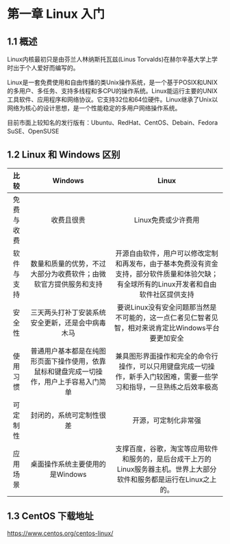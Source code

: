 # 第一章 Linux 入门

## 1.1 概述

Linux内核最初只是由芬兰人林纳斯托瓦兹(Linus Torvalds)在赫尔辛基大学上学时出于个人爱好而编写的。

Linux是一套免费使用和自由传播的类Unix操作系统，是一个基于POSIX和UNIX的多用户、多任务、支持多线程和多CPU的操作系统。Linux能运行主要的UNIX工具软件、应用程序和网络协议。它支持32位和64位硬件。Linux继承了Unix以网络为核心的设计思想，是一个性能稳定的多用户网络操作系统。

目前市面上较知名的发行版有：Ubuntu、RedHat、CentOS、Debain、Fedora SuSE、OpenSUSE

## 1.2 Linux 和 Windows 区别

|  比较   |                   Windows                    |                                 Linux                                  |
|:-----:|:--------------------------------------------:|:----------------------------------------------------------------------:|
| 免费与收费 |                    收费且很贵                     |                              Linux免费或少许费用                              |
| 软件与支持 |       数量和质量的优势，不过大部分为收费软件；由微软官方提供服务和支持       | 开源自由软件，用户可以修改定制和再发布，由于基本免费没有资金支持，部分软件质量和体验欠缺；有全球所有的Linux开发者和自由软件社区提供支持 |
|  安全性  |           三天两头打补丁安装系统安全更新，还是会中病毒木马           |        要说Linux没有安全问题那当然是不可能的，这一点仁者见仁智者见智，相对来说肯定比Windows平台要更加安全         |
| 使用习惯  | 普通用户基本都是在纯图形页面下操作使用，依靠鼠标和键盘完成一切操作，用户上手容易入门简单 |      兼具图形界面操作和完全的命令行操作，可以只用键盘完成一切操作，新手入门较困难，需要一些学习和指导，一旦熟练之后效率极高       |
| 可定制性  |                 封闭的，系统可定制性很差                 |                               开源，可定制化非常强                               |
| 应用场景  |             桌面操作系统主要使用的是Windows              |    支撑百度，谷歌，淘宝等应用软件和服务的，是后台成干上万的Linux服务器主机。世界上大部分软件和服务都是运行在Linux之上的。    |

## 1.3 CentOS 下载地址

https://www.centos.org/centos-linux/